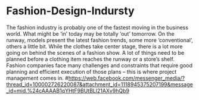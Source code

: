 # Fashion-Design-Indursty
The fashion industry is probably one of the fastest moving in the business world. What might be ‘in’ today may be totally ‘out’ tomorrow. On the runway, models present the latest fashion trends, some more ‘conventional’, others a little bit. While the clothes take center stage, there is a lot more going on behind the scenes of a fashion show. A lot of things need to be planned before a clothing item reaches the runway or a store’s shelf. Fashion companies face many challenges and constraints that require good planning and efficient execution of those plans – this is where project management comes in.
#https://web.facebook.com/messenger_media/?thread_id=100002726220087&attachment_id=1118945375207199&message_id=mid.%24cAAAAB1qYHtF9BUtBLl21AXv9hQb9
